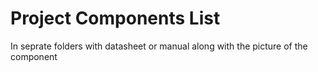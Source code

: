 # Project Components List 

In seprate folders with datasheet or manual along with the picture of the component






